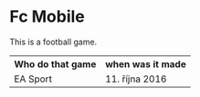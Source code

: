 <!DOCTYPE html>
<html>
<head>
<title>Page Title</title>
</head>
<body>

<h1>Fc Mobile</h1>
<p>This is a football game.</p>
 
<table style="width:100%">
  <tr>
    <th>Who do that game</th>
    <th>when was it made</th>
  </tr>
  <tr>
    <td>EA Sport</td>
    <td>11. října 2016 </td>
  </tr>
</table>

</body>
</html>
